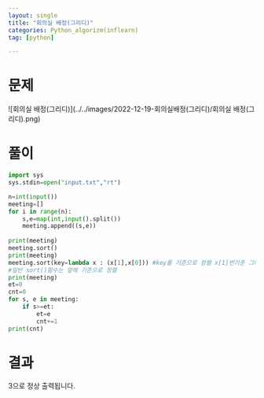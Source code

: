 ```yaml
---
layout: single
title: "회의실 배정(그리디)"
categories: Python_algorizm(inflearn)
tag: [python]

---
```


# 문제

![회의실 배정(그리디)](../../images/2022-12-19-회의실배정(그리디)/회의실 배정(그리디).png)

# 풀이

```python
import sys
sys.stdin=open("input.txt","rt")

n=int(input())
meeting=[]
for i in range(n):
    s,e=map(int,input().split())
    meeting.append((s,e))
    
print(meeting)
meeting.sort()
print(meeting) 
meeting.sort(key=lambda x : (x[1],x[0])) #key를 기준으로 정렬 x[1]번기준 그다음은 x[0]번을기준
#일반 sort()함수는 앞에 기준으로 정렬 
print(meeting)
et=0
cnt=0
for s, e in meeting:
    if s>=et:
        et=e
        cnt+=1
print(cnt)

```

# 결과

3으로 정상 출력됩니다.
